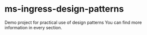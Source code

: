 # ms-ingress-design-patterns
Demo project for practical use of design patterns
You can find more information in every section.
